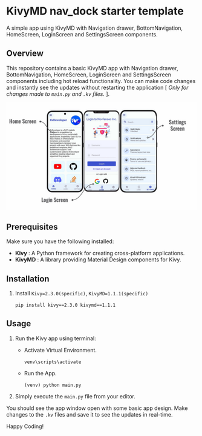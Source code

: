# KivyMD nav_dock starter template
A simple app using KivyMD with Navigation drawer, BottomNavigation, HomeScreen, LoginScreen and SettingsScreen components.

## Overview
This repository contains a basic KivyMD app with Navigation drawer, BottomNavigation, HomeScreen, LoginScreen and SettingsScreen  components including hot reload functionality. You can make code changes and instantly see the updates without restarting the application [ *Only for changes made to `main.py` and `.kv` files.* ].

<img src="https://raw.githubusercontent.com/Novfensec/KvDeveloper/main/kvdeveloper/assets/image_library/kvdeveloper/nav_dock.png" width="700"/>

## Prerequisites
Make sure you have the following installed:

  + **Kivy** : A Python framework for creating cross-platform applications.
  + **KivyMD** : A library providing Material Design components for Kivy.

## Installation
1. Install `Kivy=2.3.0(specific)`, `KivyMD=1.1.1(specific)`

   <pre class="language-markup"><code>pip install kivy==2.3.0 kivymd==1.1.1</code></pre>

## Usage
1. Run the Kivy app using terminal:

   - Activate Virtual Environment.

      <pre class="language-markup"><code>venv\scripts\activate</code></pre>

   - Run the App.

      <pre class="language-markup"><code>(venv) python main.py</code></pre>

2. Simply execute the `main.py` file from your editor.

You should see the app window open with some basic app design. Make changes to the `.kv` files and save it to see the updates in real-time.

Happy Coding!
